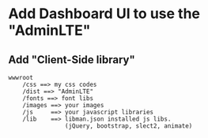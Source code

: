 ﻿# Add Dashboard UI to use the "AdminLTE"

## Add "Client-Side library"
	wwwroot
		/css ==> my css codes
		/dist ==> "AdminLTE"
		/fonts ==> font libs
		/images ==> your images
		/js     ==> your javascript libraries
		/lib    ==> libman.json installed js libs.
					(jQuery, bootstrap, slect2, animate)
